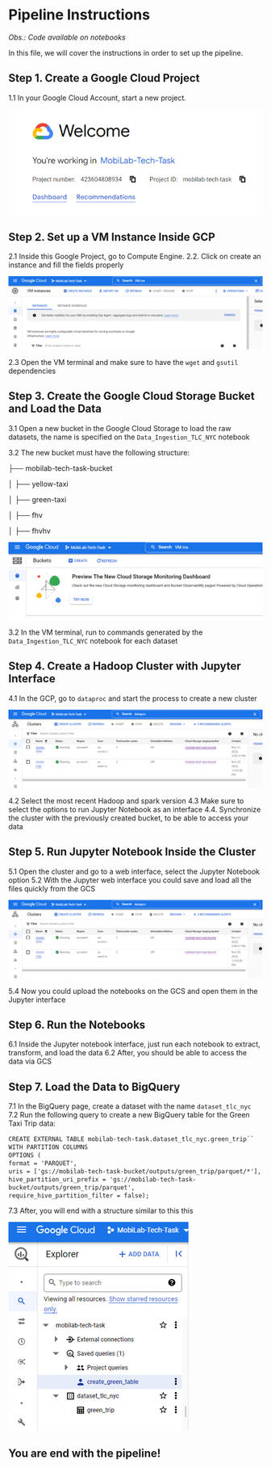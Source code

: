 # Pipeline Instructions

<em>Obs.: Code available on notebooks</em>  

In this file, we will cover the instructions in order to set up the pipeline.

## Step 1. Create a Google Cloud Project

1.1 In your Google Cloud Account, start a new project.

![1](./images/project.PNG "Google Cloud Project")

## Step 2. Set up a VM Instance Inside GCP

2.1 Inside this Google Project, go to Compute Engine.
2.2. Click on create an instance and fill the fields properly

![2](./images/VmInstance.PNG "VM Instance")

2.3 Open the VM terminal and make sure to have the `wget` and `gsutil` dependencies

## Step 3. Create the Google Cloud Storage Bucket and Load the Data

3.1 Open a new bucket in the Google Cloud Storage to load the raw datasets, the name is specified on the `Data_Ingestion_TLC_NYC` notebook

3.2 The new bucket must have the following structure:

├── mobilab-tech-task-bucket

│   ├── yellow-taxi

│   ├── green-taxi

│   ├── fhv

│   ├── fhvhv


![3](./images/bucket.PNG "Bucket")

3.2 In the VM terminal, run to commands generated by the `Data_Ingestion_TLC_NYC` notebook for each dataset

## Step 4. Create a Hadoop Cluster with Jupyter Interface

4.1 In the GCP, go to `dataproc` and start the process to create a new cluster

![4](./images/proc.PNG "proc")

4.2 Select the most recent Hadoop and spark version
4.3 Make sure to select the options to run Jupyter Notebook as an interface
4.4. Synchronize the cluster with the previously created bucket, to be able to access your data

## Step 5. Run Jupyter Notebook Inside the Cluster

5.1 Open the cluster and go to a web interface, select the Jupyter Notebook option
5.2 With the Jupyter web interface you could save and load all the files quickly from the GCS

![5](./images/proc.PNG "jupyter")

5.4 Now you could upload the notebooks on the GCS and open them in the Jupyter interface

## Step 6. Run the Notebooks

6.1 Inside the Jupyter notebook interface, just run each notebook to extract, transform, and load the data
6.2 After, you should be able to access the data via GCS

## Step 7. Load the Data to BigQuery

7.1 In the BigQuery page, create a dataset with the name `dataset_tlc_nyc`
7.2 Run the following query to create a new BigQuery table for the Green Taxi Trip data:

~~~~
CREATE EXTERNAL TABLE mobilab-tech-task.dataset_tlc_nyc.green_trip``
WITH PARTITION COLUMNS
OPTIONS (
format = 'PARQUET',
uris = ['gs://mobilab-tech-task-bucket/outputs/green_trip/parquet/*'],
hive_partition_uri_prefix = 'gs://mobilab-tech-task-bucket/outputs/green_trip/parquet',
require_hive_partition_filter = false);
~~~~

7.3 After, you will end with a structure similar to this this

![6](./images/bigquery.PNG "bigquery")

## You are end with the pipeline!





